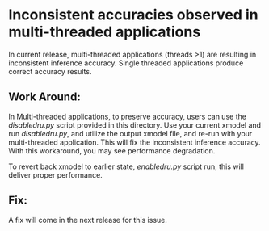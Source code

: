 # Inconsistent accuracies observed in multi-threaded applications 

In current release, multi-threaded applications (threads >1) are resulting in inconsistent inference accuracy. Single threaded applications produce correct accuracy results. 

## Work Around:
In Multi-threaded applications, to preserve accuracy, users can use the *disabledru.py* script provided in this directory. Use your current xmodel and run *disabledru.py*, and utilize the output xmodel file, and re-run with your multi-threaded application. This will fix the inconsistent inference accuracy. With this workaround, you may see performance degradation. 

To revert back xmodel to earlier state, *enabledru.py* script run, this will deliver proper performance. 

## Fix:
A fix will come in the next release for this issue. 
